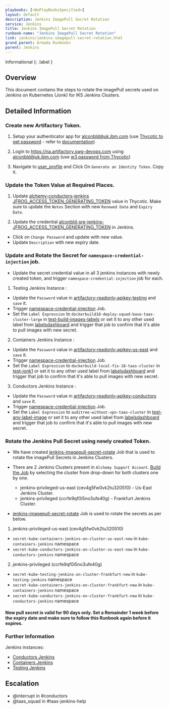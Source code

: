 ```yaml
---
playbooks: [<NoPlayBooksSpecified>]
layout: default
description: Jenkins ImagePull Secret Rotation
service: Jenkins
title: Jenkins ImagePull Secret Rotation
runbook-name: "Jenkins ImagePull Secret Rotation"
link: jenkins/jenkins-imagepull-secret-rotation.html
grand_parent: Armada Runbooks
parent: Jenkins
---
```


Informational
{: .label }

## Overview

This document contains the steps to rotate the imagePull secrets used on Jenkins on Kubernetes (Jonk) for IKS Jenkins Clusters.


## Detailed Information

### Create new Artifactory Token.
1. Setup your authenticator app for alconbld@uk.ibm.com
(use [Thycotic to get password](https://pimconsole.sos.ibm.com/SecretServer/app/#/secrets/54951/general) - refer to [documentation](https://pages.github.ibm.com/alchemy-conductors/documentation-pages/docs/runbooks/shared_user_ID_login.html#making-use-of-a-shared-user))

2. Login to https://na.artifactory.swg-devops.com using alconbld@uk.ibm.com (use [w3 password from Thycotic](https://pimconsole.sos.ibm.com/SecretServer/app/#/secret/27710/general))

3. Navigate to [user_profile](https://na.artifactory.swg-devops.com/ui/admin/artifactory/user_profile) and Click On `Generate an Identity Token`. Copy it.

### Update the Token Value at Required Places.
1. Update [alchemy-conductors-jenkins JFROG_ACCESS_TOKEN_GENERATING_TOKEN](https://pimconsole.sos.ibm.com/SecretServer/app/#/secret/88188/general) value in Thycotic. Make sure to update the `Notes` Section with new `Renewed Date` and
`Expiry Date`.

2. Update the credential [alconbld-sre-jenkins-JFROG_ACCESS_TOKEN_GENERATING_TOKEN](https://alchemy-conductors-jenkins.swg-devops.com/job/Conductors/credentials/store/folder/domain/_/credential/alconbld-sre-jenkins-JFROG_ACCESS_TOKEN_GENERATING_TOKEN/update) in Jenkins.
  - Click on `Change Password` and update with new value.
  - Update `Description` with new expiry date.

### Update and Rotate the Secret for `namespace-credential-injection` job.
- Update the secret credential value in all 3 jenkins instances with newly created token, and trigger `namespace-credential-injection` job for each.

1. Testing Jenkins Instance :
- Update the `Password` value in [artifactory-readonly-apikey-testing](https://alchemy-testing-jenkins.swg-devops.com/manage/credentials/store/system/domain/_/credential/artifactory-readonly-apikey-testing-Feb-2024/update) and `save` it.
- Trigger [namespace-credential-injection](https://alchemy-testing-jenkins.swg-devops.com/job/jenkins-configuration/job/namespace-credential-injection/) Job.
- Set the `Label Expression` to `dockerbuild18-deploy-squad-base-taas-cluster-large` in [test-build-images-labels](https://alchemy-testing-jenkins.swg-devops.com/job/Conductors/job/test-build-images-labels/configure) or set it to any other used label from [labelsdashboard](https://alchemy-testing-jenkins.swg-devops.com/labelsdashboard/) and trigger that job to confirm that it's able to pull images with new secret.

2. Containers Jenkins Instance :
- Update the `Password` value in [artifactory-readonly-apikey-us-east](https://alchemy-containers-jenkins.swg-devops.com/manage/credentials/store/system/domain/_/credential/artifactory-readonly-apikey-us-east-Feb-2024/update) and `save` it.
- Trigger [namespace-credential-injection](https://alchemy-containers-jenkins.swg-devops.com/view/All/job/jenkins-configuration/job/namespace-credential-injection/) Job.
- Set the `Label Expression` to `dockerbuild-local-fix-18-taas-cluster` in [test-jonk1](https://alchemy-containers-jenkins.swg-devops.com/view/Conductors/job/ConductorTestFolder/job/test-jonk1/configure) or set it to any other used label from [labelsdashboard](https://alchemy-containers-jenkins.swg-devops.com/labelsdashboard/) and trigger that job to confirm that it's able to pull images with new secret.

3. Conductors Jenkins Instance :
- Update the `Password` value in [artifactory-readonly-apikey-conductors](https://alchemy-conductors-jenkins.swg-devops.com/manage/credentials/store/system/domain/_/credential/artifactory-readonly-apikey-conductors-Feb-2024/update) and `save` it.
- Trigger [namespace-credential-injection](https://alchemy-conductors-jenkins.swg-devops.com/view/all/job/jenkins-configuration/job/namespace-credential-injection/) Job.
- Set the `Label Expression` to `auditree-without-vpn-taas-cluster` in [test-any-label-image](https://alchemy-conductors-jenkins.swg-devops.com/job/Conductors/job/IKS-BASTION/job/test-any-label-image/configure) or set it to any other used label from [labelsdashboard](https://alchemy-conductors-jenkins.swg-devops.com/labelsdashboard/) and trigger that job to confirm that it's able to pull images with new secret.


### Rotate the Jenkins Pull Secret using newly created Token.
- We have created [jenkins-imagepull-secret-rotate](https://alchemy-conductors-jenkins.swg-devops.com/job/Conductors/job/Conductors-Infrastructure/job/jenkins-imagepull-secret-rotate/) Job that is used to rotate the imagePull Secrets in Jenkins Clusters.

- There are 2 Jenkins Clusters present in `Alchemy Support Account`. [Build the Job](https://alchemy-conductors-jenkins.swg-devops.com/job/Conductors/job/Conductors-Infrastructure/job/jenkins-imagepull-secret-rotate/build?delay=0sec) by selecting the cluster from drop-down for both clusters one by one.
  - jenkins-privileged-us-east (cev4g5fw0vk2tu320510) - Us-East Jenkins Cluster.
  - jenkins-privileged (ccrfe9qf0i5no3ufe40g) - Frankfurt Jenkins Cluster.

- [jenkins-imagepull-secret-rotate](https://alchemy-conductors-jenkins.swg-devops.com/job/Conductors/job/Conductors-Infrastructure/job/jenkins-imagepull-secret-rotate/) Job is used to rotate the secrets as per below.
1. jenkins-privileged-us-east (cev4g5fw0vk2tu320510)
  - `secret-kube-containers-jenkins-on-cluster-us-east-new` in `kube-containers-jenkins` namespace
  - `secret-kube-conductors-jenkins-on-cluster-us-east-new` in `kube-conductors-jenkins` namespace

2. jenkins-privileged (ccrfe9qf0i5no3ufe40g)
  - `secret-kube-testing-jenkins-on-cluster-frankfurt-new` in `kube-testing-jenkins` namespace
  - `secret-kube-containers-jenkins-on-cluster-frankfurt-new` in `kube-containers-jenkins` namespace
  - `secret-kube-conductors-jenkins-on-cluster-frankfurt-new` in `kube-conductors-jenkins` namespace

#### New pull secret is valid for 90 days only. Set a Remainder 1 week before the expiry date and make sure to follow this Runbook again before it expires.

### Further Information
Jenkins instances:
  * [Conductors Jenkins](https://alchemy-conductors-jenkins.swg-devops.com/)
  * [Containers Jenkins](https://alchemy-containers-jenkins.swg-devops.com/)
  * [Testing Jenkins](https://alchemy-testing-jenkins.swg-devops.com/)

## Escalation

  * @interrupt in #conductors
  * @taas_squad in #taas-jenkins-help
